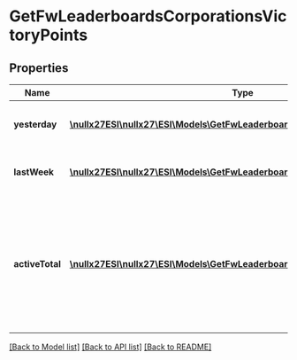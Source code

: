 # GetFwLeaderboardsCorporationsVictoryPoints

## Properties
Name | Type | Description | Notes
------------ | ------------- | ------------- | -------------
**yesterday** | [**\nullx27ESI\nullx27\ESI\Models\GetFwLeaderboardsCorporationsYesterday1[]**](GetFwLeaderboardsCorporationsYesterday1.md) | Top 10 ranking of corporations by victory points in the past day | 
**lastWeek** | [**\nullx27ESI\nullx27\ESI\Models\GetFwLeaderboardsCorporationsLastWeek1[]**](GetFwLeaderboardsCorporationsLastWeek1.md) | Top 10 ranking of corporations by victory points in the past week | 
**activeTotal** | [**\nullx27ESI\nullx27\ESI\Models\GetFwLeaderboardsCorporationsActiveTotal1[]**](GetFwLeaderboardsCorporationsActiveTotal1.md) | Top 10 ranking of corporations active in faction warfare by total victory points. A corporation is considered \&quot;active\&quot; if they have participated in faction warfare in the past 14 days. | 

[[Back to Model list]](../README.md#documentation-for-models) [[Back to API list]](../README.md#documentation-for-api-endpoints) [[Back to README]](../README.md)


